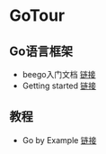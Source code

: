 
# GoTour

## Go语言框架

* beego入门文档 [链接](https://my.oschina.net/astaxie/blog/124040)
* Getting started [链接](https://beego.me/quickstart)

## 教程
* Go by Example [链接](http://books.studygolang.com/gobyexample/)
